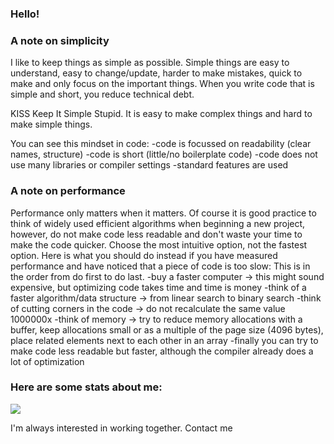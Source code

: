 ### Hello!


### A note on simplicity
I like to keep things as simple as possible. Simple things are easy to understand, easy to change/update, harder to make mistakes, quick to make and only focus on the important things.
When you write code that is simple and short, you reduce technical debt.

KISS Keep It Simple Stupid.
It is easy to make complex things and hard to make simple things.

You can see this mindset in code:
-code is focussed on readability (clear names, structure)
-code is short (little/no boilerplate code)
-code does not use many libraries or compiler settings
-standard features are used

### A note on performance
Performance only matters when it matters. Of course it is good practice to think of widely used efficient algorithms when beginning a new project, however, do not make code less readable and don't waste your time to make the code quicker. Choose the most intuitive option, not the fastest option. 
Here is what you should do instead if you have measured performance and have noticed that a piece of code is too slow: 
This is in the order from do first to do last.
-buy a faster computer -> this might sound expensive, but optimizing code takes time and time is money
-think of a faster algorithm/data structure -> from linear search to binary search
-think of cutting corners in the code -> do not recalculate the same value 1000000x
-think of memory -> try to reduce memory allocations with a buffer, keep allocations small or as a multiple of the page size (4096 bytes), place related elements next to each other in an array
-finally you can try to make code less readable but faster, although the compiler already does a lot of optimization

### Here are some stats about me:
<img src="https://github-profile-summary-cards.vercel.app/api/cards/profile-details?username=Simon946&theme=monokai">

I'm always interested in working together. Contact me


<!--
**Simon946/Simon946** is a ✨ _special_ ✨ repository because its `README.md` (this file) appears on your GitHub profile.

Here are some ideas to get you started:

- 🔭 I’m currently working on ...
- 🌱 I’m currently learning ...
- 👯 I’m looking to collaborate on ...
- 🤔 I’m looking for help with ...
- 💬 Ask me about ...
- 📫 How to reach me: ...
- 😄 Pronouns: ...
- ⚡ Fun fact: ...
-->
